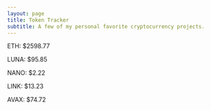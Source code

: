 ```yaml
---
layout: page
title: Token Tracker
subtitle: A few of my personal favorite cryptocurrency projects.
---
```


<!--BEGINCRYPTOINPUT-->
ETH: $2598.77

LUNA: $95.85

NANO: $2.22

LINK: $13.23

AVAX: $74.72

<!--ENDCRYPTOINPUT-->
